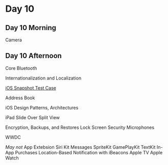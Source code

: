 # Day 10

## Day 10 Morning

Camera

## Day 10 Afternoon

Core Bluetooth

Internationalization and Localization

[iOS Snapshot Test Case](https://github.com/uber/ios-snapshot-test-case)

Address Book

iOS Design Patterns, Architectures

iPad Slide Over
Split View

Encryption, Backups, and Restores
Lock Screen Security
Microphones

WWDC

*May not*
App Extebsion
Siri Kit
Messages
SpriteKit
GamePlayKit
TextKit
In-App Purchases
Location-Based Notification with iBeacons
Apple TV
Apple Watch